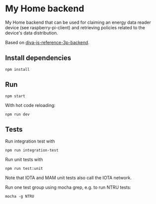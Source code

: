 # My Home backend

My Home backend that can be used for claiming an energy data reader device (see raspberry-pi-client) and retrieving policies related to the device's data distribution.

Based on [diva-js-reference-3p-backend](https://github.com/Alliander/diva-js-reference-3p-backend).

## Install dependencies

```
npm install
```

## Run

```
npm start
```

With hot code reloading:

```
npm run dev
```

## Tests

Run integration test with

```
npm run integration-test
```

Run unit tests with

```
npm run test:unit
```

Note that IOTA and MAM unit tests also call the IOTA network.

Run one test group using mocha grep, e.g. to run NTRU tests:

```
mocha -g NTRU
```
